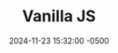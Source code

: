 ---
layout: post
title: "Vanilla JS"
date: 2024-11-23 15:32:00 -0500
link: http://vanilla-js.com/ 
byline: Hot new framework
tags: til
---